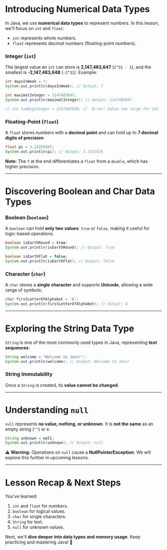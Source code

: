 # Introducing Numerical Data Types

In Java, we use **numerical data types** to represent numbers. In this lesson, we'll focus on `int` and `float`:
- `int` represents whole numbers.
- `float` represents decimal numbers (floating-point numbers).

### Integer (`int`)
The largest value an `int` can store is **2,147,483,647** (`2^31 - 1`), and the smallest is **-2,147,483,648** (`-2^31`). Example:

```java
int daysInWeek = 7;
System.out.println(daysInWeek); // Output: 7

int maximalInteger = 2147483647;
System.out.println(maximalInteger); // Output: 2147483647

// int tooBigInteger = 2147483648; //  Error! Value too large for int
```

### Floating-Point (`float`)
A `float` stores numbers with a **decimal point** and can hold up to **7 decimal digits of precision**:

```java
float pi = 3.1415926f;
System.out.println(pi); // Output: 3.1415926
```

**Note:** The `f` at the end differentiates a `float` from a `double`, which has higher precision.

---

# Discovering Boolean and Char Data Types

### Boolean (`boolean`)
A `boolean` can hold **only two values**: `true` or `false`, making it useful for logic-based operations.

```java
boolean isEarthRound = true;
System.out.println(isEarthRound); // Output: true

boolean isEarthFlat = false;
System.out.println(isEarthFlat); // Output: false
```

### Character (`char`)
A `char` stores a **single character** and supports **Unicode**, allowing a wide range of symbols:

```java
char firstLetterOfAlphabet = 'A';
System.out.println(firstLetterOfAlphabet); // Output: A
```

---

# Exploring the String Data Type

`String` is one of the most commonly used types in Java, representing **text sequences**:

```java
String welcome = "Welcome to Java!";
System.out.println(welcome); // Output: Welcome to Java!
```

### String Immutability
Once a `String` is created, its **value cannot be changed**.

---

# Understanding `null`

`null` represents **no value, nothing, or unknown**. It is **not the same** as an empty string (`""`) or `0`.

```java
String unknown = null;
System.out.println(unknown); // Output: null
```

⚠ **Warning:** Operations on `null` cause a **NullPointerException**. We will explore this further in upcoming lessons.

---

# Lesson Recap & Next Steps

  You've learned:
1. `int` and `float` for numbers.
2. `boolean` for logical values.
3. `char` for single characters.
4. `String` for text.
5. `null` for unknown values.

Next, we'll **dive deeper into data types and memory usage**. Keep practicing and mastering Java! 🚀

